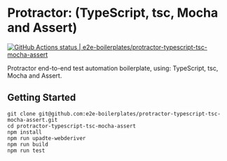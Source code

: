 # Protractor: (TypeScript, tsc, Mocha and Assert)

[![GitHub Actions status | e2e-boilerplates/protractor-typescript-tsc-mocha-assert](https://github.com/e2e-boilerplates/protractor-typescript-tsc-mocha-assert/workflows/protractor-typescript-tsc-mocha-assert/badge.svg)](https://github.com/e2e-boilerplates/protractor-typescript-tsc-mocha-assert/actions?workflow=protractor-typescript-tsc-mocha-assert)

Protractor end-to-end test automation boilerplate, using: TypeScript, tsc, Mocha and Assert.

## Getting Started

    git clone git@github.com:e2e-boilerplates/protractor-typescript-tsc-mocha-assert.git
    cd protractor-typescript-tsc-mocha-assert
    npm install
    npm run upadte-webderiver
    npm run build
    npm run test
